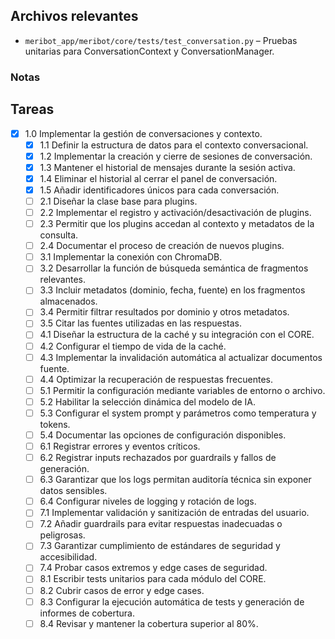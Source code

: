 

## Archivos relevantes

- `meribot_app/meribot/core/tests/test_conversation.py` – Pruebas unitarias para ConversationContext y ConversationManager.

### Notas


## Tareas

- [x] 1.0 Implementar la gestión de conversaciones y contexto.
  - [x] 1.1 Definir la estructura de datos para el contexto conversacional.
  - [x] 1.2 Implementar la creación y cierre de sesiones de conversación.
  - [x] 1.3 Mantener el historial de mensajes durante la sesión activa.
  - [x] 1.4 Eliminar el historial al cerrar el panel de conversación.
  - [x] 1.5 Añadir identificadores únicos para cada conversación.
  - [ ] 2.1 Diseñar la clase base para plugins.
  - [ ] 2.2 Implementar el registro y activación/desactivación de plugins.
  - [ ] 2.3 Permitir que los plugins accedan al contexto y metadatos de la consulta.
  - [ ] 2.4 Documentar el proceso de creación de nuevos plugins.
  - [ ] 3.1 Implementar la conexión con ChromaDB.
  - [ ] 3.2 Desarrollar la función de búsqueda semántica de fragmentos relevantes.
  - [ ] 3.3 Incluir metadatos (dominio, fecha, fuente) en los fragmentos almacenados.
  - [ ] 3.4 Permitir filtrar resultados por dominio y otros metadatos.
  - [ ] 3.5 Citar las fuentes utilizadas en las respuestas.
  - [ ] 4.1 Diseñar la estructura de la caché y su integración con el CORE.
  - [ ] 4.2 Configurar el tiempo de vida de la caché.
  - [ ] 4.3 Implementar la invalidación automática al actualizar documentos fuente.
  - [ ] 4.4 Optimizar la recuperación de respuestas frecuentes.
  - [ ] 5.1 Permitir la configuración mediante variables de entorno o archivo.
  - [ ] 5.2 Habilitar la selección dinámica del modelo de IA.
  - [ ] 5.3 Configurar el system prompt y parámetros como temperatura y tokens.
  - [ ] 5.4 Documentar las opciones de configuración disponibles.
  - [ ] 6.1 Registrar errores y eventos críticos.
  - [ ] 6.2 Registrar inputs rechazados por guardrails y fallos de generación.
  - [ ] 6.3 Garantizar que los logs permitan auditoría técnica sin exponer datos sensibles.
  - [ ] 6.4 Configurar niveles de logging y rotación de logs.
  - [ ] 7.1 Implementar validación y sanitización de entradas del usuario.
  - [ ] 7.2 Añadir guardrails para evitar respuestas inadecuadas o peligrosas.
  - [ ] 7.3 Garantizar cumplimiento de estándares de seguridad y accesibilidad.
  - [ ] 7.4 Probar casos extremos y edge cases de seguridad.
  - [ ] 8.1 Escribir tests unitarios para cada módulo del CORE.
  - [ ] 8.2 Cubrir casos de error y edge cases.
  - [ ] 8.3 Configurar la ejecución automática de tests y generación de informes de cobertura.
  - [ ] 8.4 Revisar y mantener la cobertura superior al 80%.
